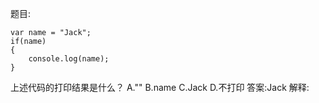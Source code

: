 题目:

    var name = "Jack";
    if(name)
    {
        console.log(name);
    }
 
上述代码的打印结果是什么？
A.""
B.name
C.Jack
D.不打印
答案:Jack
解释: